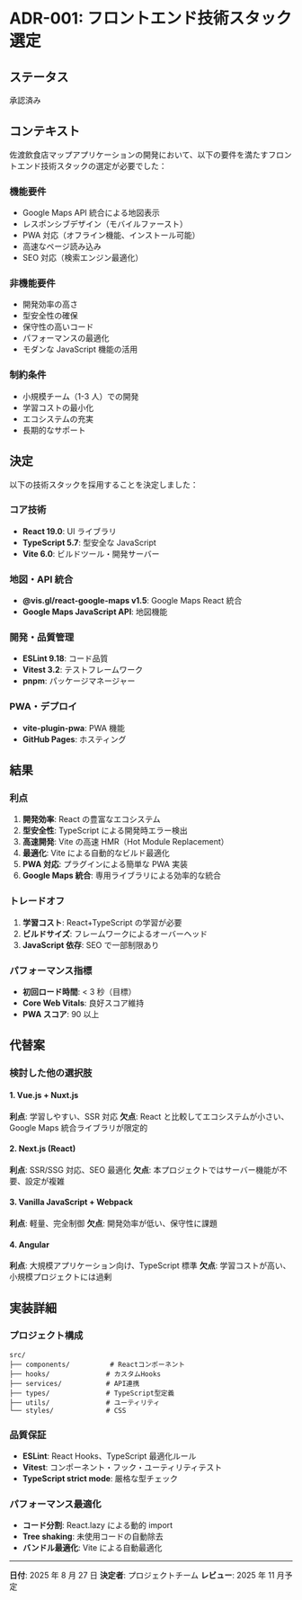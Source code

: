 # ADR-001: フロントエンド技術スタック選定

## ステータス

承認済み

## コンテキスト

佐渡飲食店マップアプリケーションの開発において、以下の要件を満たすフロントエンド技術スタックの選定が必要でした：

### 機能要件

- Google Maps API 統合による地図表示
- レスポンシブデザイン（モバイルファースト）
- PWA 対応（オフライン機能、インストール可能）
- 高速なページ読み込み
- SEO 対応（検索エンジン最適化）

### 非機能要件

- 開発効率の高さ
- 型安全性の確保
- 保守性の高いコード
- パフォーマンスの最適化
- モダンな JavaScript 機能の活用

### 制約条件

- 小規模チーム（1-3 人）での開発
- 学習コストの最小化
- エコシステムの充実
- 長期的なサポート

## 決定

以下の技術スタックを採用することを決定しました：

### コア技術

- **React 19.0**: UI ライブラリ
- **TypeScript 5.7**: 型安全な JavaScript
- **Vite 6.0**: ビルドツール・開発サーバー

### 地図・API 統合

- **@vis.gl/react-google-maps v1.5**: Google Maps React 統合
- **Google Maps JavaScript API**: 地図機能

### 開発・品質管理

- **ESLint 9.18**: コード品質
- **Vitest 3.2**: テストフレームワーク
- **pnpm**: パッケージマネージャー

### PWA・デプロイ

- **vite-plugin-pwa**: PWA 機能
- **GitHub Pages**: ホスティング

## 結果

### 利点

1. **開発効率**: React の豊富なエコシステム
2. **型安全性**: TypeScript による開発時エラー検出
3. **高速開発**: Vite の高速 HMR（Hot Module Replacement）
4. **最適化**: Vite による自動的なビルド最適化
5. **PWA 対応**: プラグインによる簡単な PWA 実装
6. **Google Maps 統合**: 専用ライブラリによる効率的な統合

### トレードオフ

1. **学習コスト**: React+TypeScript の学習が必要
2. **ビルドサイズ**: フレームワークによるオーバーヘッド
3. **JavaScript 依存**: SEO で一部制限あり

### パフォーマンス指標

- **初回ロード時間**: < 3 秒（目標）
- **Core Web Vitals**: 良好スコア維持
- **PWA スコア**: 90 以上

## 代替案

### 検討した他の選択肢

#### 1. Vue.js + Nuxt.js

**利点**: 学習しやすい、SSR 対応
**欠点**: React と比較してエコシステムが小さい、Google Maps 統合ライブラリが限定的

#### 2. Next.js (React)

**利点**: SSR/SSG 対応、SEO 最適化
**欠点**: 本プロジェクトではサーバー機能が不要、設定が複雑

#### 3. Vanilla JavaScript + Webpack

**利点**: 軽量、完全制御
**欠点**: 開発効率が低い、保守性に課題

#### 4. Angular

**利点**: 大規模アプリケーション向け、TypeScript 標準
**欠点**: 学習コストが高い、小規模プロジェクトには過剰

## 実装詳細

### プロジェクト構成

```text
src/
├── components/          # Reactコンポーネント
├── hooks/              # カスタムHooks
├── services/           # API連携
├── types/              # TypeScript型定義
├── utils/              # ユーティリティ
└── styles/             # CSS
```

### 品質保証

- **ESLint**: React Hooks、TypeScript 最適化ルール
- **Vitest**: コンポーネント・フック・ユーティリティテスト
- **TypeScript strict mode**: 厳格な型チェック

### パフォーマンス最適化

- **コード分割**: React.lazy による動的 import
- **Tree shaking**: 未使用コードの自動除去
- **バンドル最適化**: Vite による自動最適化

---

**日付**: 2025 年 8 月 27 日
**決定者**: プロジェクトチーム
**レビュー**: 2025 年 11 月予定
